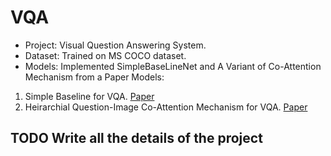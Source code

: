 # VQA
* Project: Visual Question Answering System.
* Dataset: Trained on MS COCO dataset.
* Models: Implemented SimpleBaseLineNet and A Variant of Co-Attention Mechanism from a Paper
Models:
1. Simple Baseline for VQA. [Paper](https://arxiv.org/abs/1512.02167)
1. Heirarchial Question-Image Co-Attention Mechanism for VQA. [Paper](https://arxiv.org/abs/1606.00061)
## TODO Write all the details of the project
